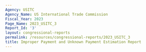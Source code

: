 ```yaml
---
Agency: USITC
Agency_Name: US International Trade Commission
Fiscal_Year: 2023
Page_Name: 2023_USITC_3
Report_Id: '3'
layout: congressional-reports
permalink: /resources/congressional-reports/2023_USITC_3
title: Improper Payment and Unknown Payment Estimation Report
---
```

